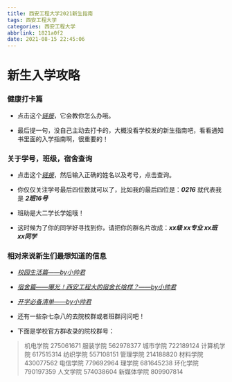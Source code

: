 ```yaml
---
title: 西安工程大学2021新生指南
tags: 西安工程大学
categories: 西安工程大学
abbrlink: 1821a0f2
date: 2021-08-15 22:45:06
---
```

# 新生入学攻略

### 健康打卡篇

- 点击这个[_链接_](https://jwoss1.wozaixiaoyuan.com/web/yingxin/xagcdx/index.html)，它会教你怎么办哦。

- 最后提一句，没自己主动去打卡的，大概没看学校发的新生指南吧，看看通知书里面的入学指南啊，很重要的！

### 关于学号，班级，宿舍查询

- 点击这个[_链接_](http://zhaoban.xpu.edu.cn:8080/avplan/index4contract.jsp?userid=zsb&xpuFlag=a)，然后输入正确的姓名以及考号，点击查询。

- 你仅仅关注学号最后四位数就可以了，比如我的最后四位是：___0216___ 就代表我是 ___2班16号___

- 班助是大二学长学姐哦！

- 这时候为了你的同学好寻找到你，请把你的群名片改成：___xx级 xx专业 xx班 xx同学___

### 相对来说新生们最想知道的信息
- [_校园生活篇——by小帅君_](https://mp.weixin.qq.com/s/f72R-2KovdPGSN82tXN3wg)

- [_宿舍篇——曝光！西安工程大的宿舍长啥样？——by小帅君_](https://mp.weixin.qq.com/s/kIFbUhwy7Y3HeZ8iYRQ69w)

- [_开学必备清单——by小帅君_](https://mp.weixin.qq.com/s/rdOycYA7mS1F2ZAdtsqWNg)

- 还有一些杂七杂八的去院校群或者班群问问吧！

- 下面是学校官方群收录的院校群号：
> 机电学院  275061671
> 服装学院  562978377
> 城市学院  722189124
> 计算机学院    617515314
> 纺织学院  557108151
> 管理学院  214188820
> 材料学院  430077562
> 电信学院  779692964
> 理学院    681645238
> 环化学院  790197359
> 人文学院  574038604
> 新媒体学院    809907814